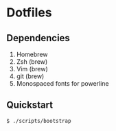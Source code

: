 # Dotfiles

## Dependencies

1. Homebrew
2. Zsh (brew)
3. Vim (brew)
4. git (brew)
5. Monospaced fonts for powerline

## Quickstart

```$ ./scripts/bootstrap```
